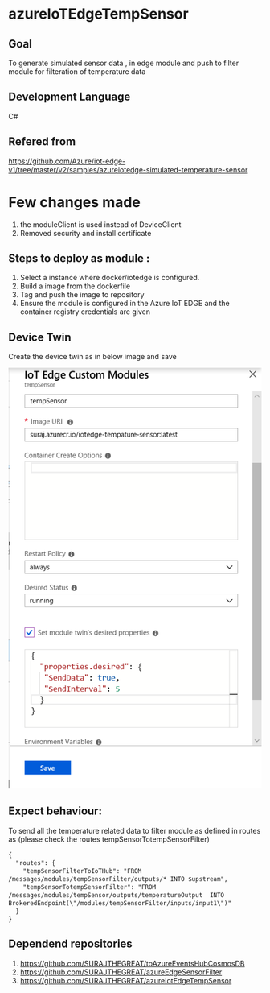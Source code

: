 
# azureIoTEdgeTempSensor


 ## Goal
To generate simulated sensor data , in edge module and push to filter module for filteration of temperature data 
## Development Language 
 C#
## Refered from 

https://github.com/Azure/iot-edge-v1/tree/master/v2/samples/azureiotedge-simulated-temperature-sensor

# Few changes made 
1. the moduleClient is used instead of DeviceClient
2. Removed security and install certificate

## Steps to deploy as module :
1. Select a instance where docker/iotedge is configured.
2. Build a image from the dockerfile
3. Tag and push the image to repository
4. Ensure the module is configured in the Azure IoT EDGE and the container registry credentials are given

## Device Twin 

Create the device twin as in below image and save

![Device Twin](DeviceTwinTemperature.PNG)

## Expect behaviour:
To send all the temperature related data to filter module 
as defined in routes as (please check the routes tempSensorTotempSensorFilter)

```
{
  "routes": {
    "tempSensorFilterToIoTHub": "FROM /messages/modules/tempSensorFilter/outputs/* INTO $upstream",
    "tempSensorTotempSensorFilter": "FROM /messages/modules/tempSensor/outputs/temperatureOutput  INTO BrokeredEndpoint(\"/modules/tempSensorFilter/inputs/input1\")"
  }
}
```

## Dependend repositories

1. https://github.com/SURAJTHEGREAT/toAzureEventsHubCosmosDB
2. https://github.com/SURAJTHEGREAT/azureEdgeSensorFilter
3. https://github.com/SURAJTHEGREAT/azureIotEdgeTempSensor









